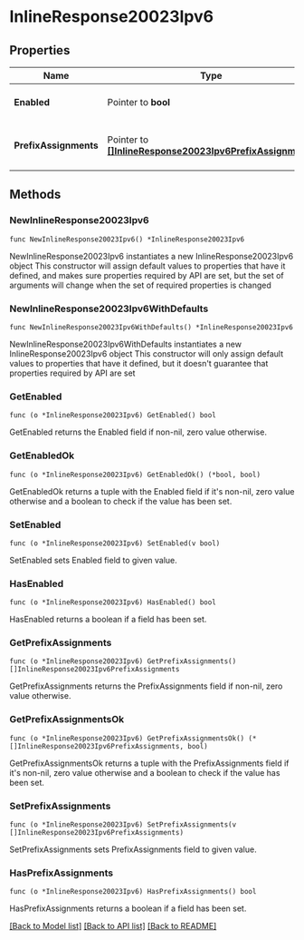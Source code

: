 # InlineResponse20023Ipv6

## Properties

Name | Type | Description | Notes
------------ | ------------- | ------------- | -------------
**Enabled** | Pointer to **bool** | Enable IPv6 on single LAN | [optional] 
**PrefixAssignments** | Pointer to [**[]InlineResponse20023Ipv6PrefixAssignments**](InlineResponse20023Ipv6PrefixAssignments.md) | Prefix assignments on the single LAN | [optional] 

## Methods

### NewInlineResponse20023Ipv6

`func NewInlineResponse20023Ipv6() *InlineResponse20023Ipv6`

NewInlineResponse20023Ipv6 instantiates a new InlineResponse20023Ipv6 object
This constructor will assign default values to properties that have it defined,
and makes sure properties required by API are set, but the set of arguments
will change when the set of required properties is changed

### NewInlineResponse20023Ipv6WithDefaults

`func NewInlineResponse20023Ipv6WithDefaults() *InlineResponse20023Ipv6`

NewInlineResponse20023Ipv6WithDefaults instantiates a new InlineResponse20023Ipv6 object
This constructor will only assign default values to properties that have it defined,
but it doesn't guarantee that properties required by API are set

### GetEnabled

`func (o *InlineResponse20023Ipv6) GetEnabled() bool`

GetEnabled returns the Enabled field if non-nil, zero value otherwise.

### GetEnabledOk

`func (o *InlineResponse20023Ipv6) GetEnabledOk() (*bool, bool)`

GetEnabledOk returns a tuple with the Enabled field if it's non-nil, zero value otherwise
and a boolean to check if the value has been set.

### SetEnabled

`func (o *InlineResponse20023Ipv6) SetEnabled(v bool)`

SetEnabled sets Enabled field to given value.

### HasEnabled

`func (o *InlineResponse20023Ipv6) HasEnabled() bool`

HasEnabled returns a boolean if a field has been set.

### GetPrefixAssignments

`func (o *InlineResponse20023Ipv6) GetPrefixAssignments() []InlineResponse20023Ipv6PrefixAssignments`

GetPrefixAssignments returns the PrefixAssignments field if non-nil, zero value otherwise.

### GetPrefixAssignmentsOk

`func (o *InlineResponse20023Ipv6) GetPrefixAssignmentsOk() (*[]InlineResponse20023Ipv6PrefixAssignments, bool)`

GetPrefixAssignmentsOk returns a tuple with the PrefixAssignments field if it's non-nil, zero value otherwise
and a boolean to check if the value has been set.

### SetPrefixAssignments

`func (o *InlineResponse20023Ipv6) SetPrefixAssignments(v []InlineResponse20023Ipv6PrefixAssignments)`

SetPrefixAssignments sets PrefixAssignments field to given value.

### HasPrefixAssignments

`func (o *InlineResponse20023Ipv6) HasPrefixAssignments() bool`

HasPrefixAssignments returns a boolean if a field has been set.


[[Back to Model list]](../README.md#documentation-for-models) [[Back to API list]](../README.md#documentation-for-api-endpoints) [[Back to README]](../README.md)


